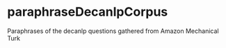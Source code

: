 # paraphraseDecanlpCorpus
Paraphrases of the decanlp questions gathered from Amazon Mechanical Turk
